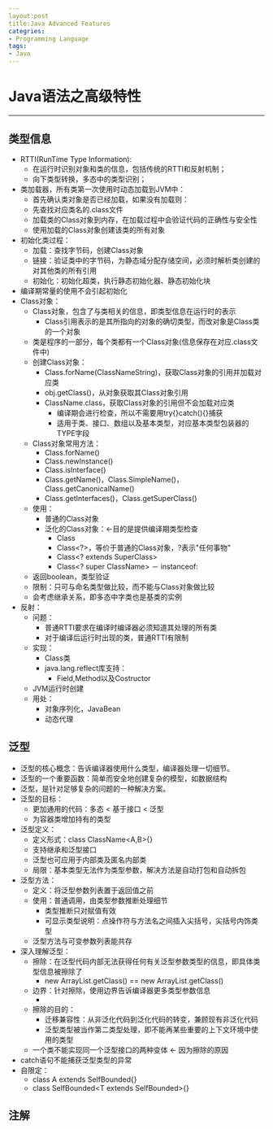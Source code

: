 ```yaml
---
layout:post
title:Java Advanced Features
categries:
- Programming Language
tags:
- Java
---
```


# Java语法之高级特性
--------------------------------------

## 类型信息
- RTTI(RunTime Type Information):
	- 在运行时识别对象和类的信息，包括传统的RTTI和反射机制；
	- 向下类型转换，多态中的类型识别；
- 类加载器，所有类第一次使用时动态加载到JVM中：
	- 首先确认类对象是否已经加载，如果没有加载则：
	- 先查找对应类名的.class文件
	- 加载类的Class对象到内存，在加载过程中会验证代码的正确性与安全性
	- 使用加载的Class对象创建该类的所有对象
- 初始化类过程：
	- 加载：查找字节码，创建Class对象
	- 链接：验证类中的字节码，为静态域分配存储空间，必须时解析类创建的对其他类的所有引用
	- 初始化：初始化超类，执行静态初始化器、静态初始化块
- 编译期常量的使用不会引起初始化
- Class对象：
	- Class对象，包含了与类相关的信息，即类型信息在运行时的表示
		- Class引用表示的是其所指向的对象的确切类型，而改对象是Class类的一个对象
	- 类是程序的一部分，每个类都有一个Class对象(信息保存在对应.class文件中)
	- 创建Class对象：
		- Class.forName(ClassNameString)，获取Class对象的引用并加载对应类
		- obj.getClass()，从对象获取其Class对象引用
		- ClassName.class，获取Class对象的引用但不会加载对应类
			- 编译期会进行检查，所以不需要用try{}catch(){}捕获
			- 适用于类、接口、数组以及基本类型，对应基本类型包装器的TYPE字段
	- Class对象常用方法：
		- Class.forName()
		- Class.newInstance()
		- Class.isInterface()
		- Class.getName()，Class.SimpleName()，Class.getCanonicalName()
		- Class.getInterfaces()，Class.getSuperClass()
	- 使用：
		- 普通的Class对象
		- 泛化的Class对象：<-目的是提供编译期类型检查
			- Class<Type>
			- Class<?>，等价于普通的Class对象，?表示"任何事物"
			- Class<? extends SuperClass>
			- Class<? super ClassName>
－ instanceof:
	- 返回boolean，类型验证
	- 限制：只可与命名类型做比较，而不能与Class对象做比较
	- 会考虑继承关系，即多态中字类也是基类的实例
- 反射：
	- 问题：
		- 普通RTTI要求在编译时编译器必须知道其处理的所有类
		- 对于编译后运行时出现的类，普通RTTI有限制
	- 实现：
		- Class类
		- java.lang.reflect库支持：
			- Field,Method以及Costructor
	- JVM运行时创建
	- 用处：
		- 对象序列化，JavaBean
		- 动态代理

## 泛型
- 泛型的核心概念：告诉编译器使用什么类型，编译器处理一切细节。
- 泛型的一个重要函数：简单而安全地创建复杂的模型，如数据结构
- 泛型，是针对足够复杂的问题的一种解决方案。
- 泛型的目标：
	- 更加通用的代码：多态 < 基于接口 < 泛型
	- 为容器类增加持有的类型
- 泛型定义：
	- 定义形式：class ClassName<A,B>{}
	- 支持继承和泛型接口
	- 泛型也可应用于内部类及匿名内部类
	- 局限：基本类型无法作为类型参数，解决方法是自动打包和自动拆包
- 泛型方法：
	- 定义：将泛型参数列表置于返回值之前
	- 使用：普通调用，由类型参数推断处理细节
		- 类型推断只对赋值有效
		- 可显示类型说明：点操作符与方法名之间插入尖括号，尖括号内饰类型
	- 泛型方法与可变参数列表能共存
- 深入理解泛型：
	- 擦除：在泛型代码内部无法获得任何有关泛型参数类型的信息，即具体类型信息被擦除了
		- new ArrayList<Integer>.getClass() == new ArrayList<String>.getClass()
	- 边界：针对擦除，使用边界告诉编译器更多类型参数信息
		- <T extends SuperClassName>
	- 擦除的目的：
		- 迁移兼容性：从非泛化代码到泛化代码的转变，兼顾现有非泛化代码
		- 泛型类型被当作第二类型处理，即不能再某些重要的上下文环境中使用的类型
	- 一个类不能实现同一个泛型接口的两种变体 <- 因为擦除的原因
- catch语句不能捕获泛型类型的异常
- 自限定：
	- class A extends SelfBounded<A>{}
	- class SelfBounded<T extends SelfBounded<T>>{}

## 注解